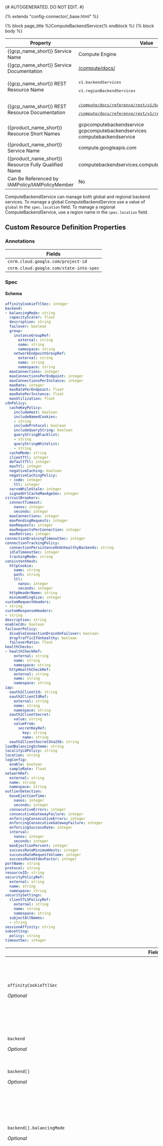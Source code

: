 {# AUTOGENERATED. DO NOT EDIT. #}

{% extends "config-connector/_base.html" %}

{% block page_title %}ComputeBackendService{% endblock %}
{% block body %}


<table>
<thead>
<tr>
<th><strong>Property</strong></th>
<th><strong>Value</strong></th>
</tr>
</thead>
<tbody>
<tr>
<td>{{gcp_name_short}} Service Name</td>
<td>Compute Engine</td>
</tr>
<tr>
<td>{{gcp_name_short}} Service Documentation</td>
<td><a href="/compute/docs/">/compute/docs/</a></td>
</tr>
<tr>
<td>{{gcp_name_short}} REST Resource Name</td>
<td>
<pre>v1.backendServices</pre>
<pre>v1.regionBackendServices</pre>
</td>
</tr>
<tr>
<td>{{gcp_name_short}} REST Resource Documentation</td>
<td>
<pre><a href="/compute/docs/reference/rest/v1/backendServices">/compute/docs/reference/rest/v1/backendServices</a></pre>
<pre><a href="/compute/docs/reference/rest/v1/regionBackendServices">/compute/docs/reference/rest/v1/regionBackendServices</a></pre>
</td>
</tr>
<tr>
<td>{{product_name_short}} Resource Short Names</td>
<td>gcpcomputebackendservice<br>gcpcomputebackendservices<br>computebackendservice</td>
</tr>
<tr>
<td>{{product_name_short}} Service Name</td>
<td>compute.googleapis.com</td>
</tr>
<tr>
<td>{{product_name_short}} Resource Fully Qualified Name</td>
<td>computebackendservices.compute.cnrm.cloud.google.com</td>
</tr>

<tr>
    <td>Can Be Referenced by IAMPolicy/IAMPolicyMember</td>
    <td>No</td>
</tr>


</tbody>
</table>

ComputeBackendService can manage both global and regional backend services. To manage a global ComputeBackendService use a value of `global` in
the `spec.location` field. To manage a regional ComputeBackendService, use a region name in the `spec.location` field.

## Custom Resource Definition Properties


### Annotations
<table class="properties responsive">
<thead>
    <tr>
        <th colspan="2">Fields</th>
    </tr>
</thead>
<tbody>
    <tr>
        <td><code>cnrm.cloud.google.com/project-id</code></td>
    </tr>
    <tr>
        <td><code>cnrm.cloud.google.com/state-into-spec</code></td>
    </tr>
</tbody>
</table>


### Spec
#### Schema
```yaml
affinityCookieTtlSec: integer
backend:
- balancingMode: string
  capacityScaler: float
  description: string
  failover: boolean
  group:
    instanceGroupRef:
      external: string
      name: string
      namespace: string
    networkEndpointGroupRef:
      external: string
      name: string
      namespace: string
  maxConnections: integer
  maxConnectionsPerEndpoint: integer
  maxConnectionsPerInstance: integer
  maxRate: integer
  maxRatePerEndpoint: float
  maxRatePerInstance: float
  maxUtilization: float
cdnPolicy:
  cacheKeyPolicy:
    includeHost: boolean
    includeNamedCookies:
    - string
    includeProtocol: boolean
    includeQueryString: boolean
    queryStringBlacklist:
    - string
    queryStringWhitelist:
    - string
  cacheMode: string
  clientTtl: integer
  defaultTtl: integer
  maxTtl: integer
  negativeCaching: boolean
  negativeCachingPolicy:
  - code: integer
    ttl: integer
  serveWhileStale: integer
  signedUrlCacheMaxAgeSec: integer
circuitBreakers:
  connectTimeout:
    nanos: integer
    seconds: integer
  maxConnections: integer
  maxPendingRequests: integer
  maxRequests: integer
  maxRequestsPerConnection: integer
  maxRetries: integer
connectionDrainingTimeoutSec: integer
connectionTrackingPolicy:
  connectionPersistenceOnUnhealthyBackends: string
  idleTimeoutSec: integer
  trackingMode: string
consistentHash:
  httpCookie:
    name: string
    path: string
    ttl:
      nanos: integer
      seconds: integer
  httpHeaderName: string
  minimumRingSize: integer
customRequestHeaders:
- string
customResponseHeaders:
- string
description: string
enableCdn: boolean
failoverPolicy:
  disableConnectionDrainOnFailover: boolean
  dropTrafficIfUnhealthy: boolean
  failoverRatio: float
healthChecks:
- healthCheckRef:
    external: string
    name: string
    namespace: string
  httpHealthCheckRef:
    external: string
    name: string
    namespace: string
iap:
  oauth2ClientId: string
  oauth2ClientIdRef:
    external: string
    name: string
    namespace: string
  oauth2ClientSecret:
    value: string
    valueFrom:
      secretKeyRef:
        key: string
        name: string
  oauth2ClientSecretSha256: string
loadBalancingScheme: string
localityLbPolicy: string
location: string
logConfig:
  enable: boolean
  sampleRate: float
networkRef:
  external: string
  name: string
  namespace: string
outlierDetection:
  baseEjectionTime:
    nanos: integer
    seconds: integer
  consecutiveErrors: integer
  consecutiveGatewayFailure: integer
  enforcingConsecutiveErrors: integer
  enforcingConsecutiveGatewayFailure: integer
  enforcingSuccessRate: integer
  interval:
    nanos: integer
    seconds: integer
  maxEjectionPercent: integer
  successRateMinimumHosts: integer
  successRateRequestVolume: integer
  successRateStdevFactor: integer
portName: string
protocol: string
resourceID: string
securityPolicyRef:
  external: string
  name: string
  namespace: string
securitySettings:
  clientTLSPolicyRef:
    external: string
    name: string
    namespace: string
  subjectAltNames:
  - string
sessionAffinity: string
subsetting:
  policy: string
timeoutSec: integer
```

<table class="properties responsive">
<thead>
    <tr>
        <th colspan="2">Fields</th>
    </tr>
</thead>
<tbody>
    <tr>
        <td>
            <p><code>affinityCookieTtlSec</code></p>
            <p><i>Optional</i></p>
        </td>
        <td>
            <p><code class="apitype">integer</code></p>
            <p>{% verbatim %}Lifetime of cookies in seconds if session_affinity is
GENERATED_COOKIE. If set to 0, the cookie is non-persistent and lasts
only until the end of the browser session (or equivalent). The
maximum allowed value for TTL is one day.

When the load balancing scheme is INTERNAL, this field is not used.{% endverbatim %}</p>
        </td>
    </tr>
    <tr>
        <td>
            <p><code>backend</code></p>
            <p><i>Optional</i></p>
        </td>
        <td>
            <p><code class="apitype">list (object)</code></p>
            <p>{% verbatim %}The set of backends that serve this BackendService.{% endverbatim %}</p>
        </td>
    </tr>
    <tr>
        <td>
            <p><code>backend[]</code></p>
            <p><i>Optional</i></p>
        </td>
        <td>
            <p><code class="apitype">object</code></p>
            <p>{% verbatim %}{% endverbatim %}</p>
        </td>
    </tr>
    <tr>
        <td>
            <p><code>backend[].balancingMode</code></p>
            <p><i>Optional</i></p>
        </td>
        <td>
            <p><code class="apitype">string</code></p>
            <p>{% verbatim %}Specifies the balancing mode for this backend.

For global HTTP(S) or TCP/SSL load balancing, the default is
UTILIZATION. Valid values are UTILIZATION, RATE (for HTTP(S))
and CONNECTION (for TCP/SSL).

See the [Backend Services Overview](https://cloud.google.com/load-balancing/docs/backend-service#balancing-mode)
for an explanation of load balancing modes. Default value: "UTILIZATION" Possible values: ["UTILIZATION", "RATE", "CONNECTION"].{% endverbatim %}</p>
        </td>
    </tr>
    <tr>
        <td>
            <p><code>backend[].capacityScaler</code></p>
            <p><i>Optional</i></p>
        </td>
        <td>
            <p><code class="apitype">float</code></p>
            <p>{% verbatim %}A multiplier applied to the group's maximum servicing capacity
(based on UTILIZATION, RATE or CONNECTION).

Default value is 1, which means the group will serve up to 100%
of its configured capacity (depending on balancingMode). A
setting of 0 means the group is completely drained, offering
0% of its available Capacity. Valid range is [0.0,1.0].{% endverbatim %}</p>
        </td>
    </tr>
    <tr>
        <td>
            <p><code>backend[].description</code></p>
            <p><i>Optional</i></p>
        </td>
        <td>
            <p><code class="apitype">string</code></p>
            <p>{% verbatim %}An optional description of this resource.
Provide this property when you create the resource.{% endverbatim %}</p>
        </td>
    </tr>
    <tr>
        <td>
            <p><code>backend[].failover</code></p>
            <p><i>Optional</i></p>
        </td>
        <td>
            <p><code class="apitype">boolean</code></p>
            <p>{% verbatim %}This field designates whether this is a failover backend. More
than one failover backend can be configured for a given RegionBackendService.{% endverbatim %}</p>
        </td>
    </tr>
    <tr>
        <td>
            <p><code>backend[].group</code></p>
            <p><i>Required*</i></p>
        </td>
        <td>
            <p><code class="apitype">object</code></p>
            <p>{% verbatim %}Reference to a ComputeInstanceGroup or ComputeNetworkEndpointGroup
resource. In case of instance group this defines the list of
instances that serve traffic. Member virtual machine instances from
each instance group must live in the same zone as the instance
group itself. No two backends in a backend service are allowed to
use same Instance Group resource.

For Network Endpoint Groups this defines list of endpoints. All
endpoints of Network Endpoint Group must be hosted on instances
located in the same zone as the Network Endpoint Group.

Backend services cannot mix Instance Group and Network Endpoint
Group backends.

When the 'load_balancing_scheme' is INTERNAL, only instance groups
are supported.{% endverbatim %}</p>
        </td>
    </tr>
    <tr>
        <td>
            <p><code>backend[].group.instanceGroupRef</code></p>
            <p><i>Optional</i></p>
        </td>
        <td>
            <p><code class="apitype">object</code></p>
            <p>{% verbatim %}{% endverbatim %}</p>
        </td>
    </tr>
    <tr>
        <td>
            <p><code>backend[].group.instanceGroupRef.external</code></p>
            <p><i>Optional</i></p>
        </td>
        <td>
            <p><code class="apitype">string</code></p>
            <p>{% verbatim %}Allowed value: The `selfLink` field of a `ComputeInstanceGroup` resource.{% endverbatim %}</p>
        </td>
    </tr>
    <tr>
        <td>
            <p><code>backend[].group.instanceGroupRef.name</code></p>
            <p><i>Optional</i></p>
        </td>
        <td>
            <p><code class="apitype">string</code></p>
            <p>{% verbatim %}Name of the referent. More info: https://kubernetes.io/docs/concepts/overview/working-with-objects/names/#names{% endverbatim %}</p>
        </td>
    </tr>
    <tr>
        <td>
            <p><code>backend[].group.instanceGroupRef.namespace</code></p>
            <p><i>Optional</i></p>
        </td>
        <td>
            <p><code class="apitype">string</code></p>
            <p>{% verbatim %}Namespace of the referent. More info: https://kubernetes.io/docs/concepts/overview/working-with-objects/namespaces/{% endverbatim %}</p>
        </td>
    </tr>
    <tr>
        <td>
            <p><code>backend[].group.networkEndpointGroupRef</code></p>
            <p><i>Optional</i></p>
        </td>
        <td>
            <p><code class="apitype">object</code></p>
            <p>{% verbatim %}{% endverbatim %}</p>
        </td>
    </tr>
    <tr>
        <td>
            <p><code>backend[].group.networkEndpointGroupRef.external</code></p>
            <p><i>Optional</i></p>
        </td>
        <td>
            <p><code class="apitype">string</code></p>
            <p>{% verbatim %}Allowed value: The `selfLink` field of a `ComputeNetworkEndpointGroup` resource.{% endverbatim %}</p>
        </td>
    </tr>
    <tr>
        <td>
            <p><code>backend[].group.networkEndpointGroupRef.name</code></p>
            <p><i>Optional</i></p>
        </td>
        <td>
            <p><code class="apitype">string</code></p>
            <p>{% verbatim %}Name of the referent. More info: https://kubernetes.io/docs/concepts/overview/working-with-objects/names/#names{% endverbatim %}</p>
        </td>
    </tr>
    <tr>
        <td>
            <p><code>backend[].group.networkEndpointGroupRef.namespace</code></p>
            <p><i>Optional</i></p>
        </td>
        <td>
            <p><code class="apitype">string</code></p>
            <p>{% verbatim %}Namespace of the referent. More info: https://kubernetes.io/docs/concepts/overview/working-with-objects/namespaces/{% endverbatim %}</p>
        </td>
    </tr>
    <tr>
        <td>
            <p><code>backend[].maxConnections</code></p>
            <p><i>Optional</i></p>
        </td>
        <td>
            <p><code class="apitype">integer</code></p>
            <p>{% verbatim %}The max number of simultaneous connections for the group. Can
be used with either CONNECTION or UTILIZATION balancing modes.

For CONNECTION mode, either maxConnections or one
of maxConnectionsPerInstance or maxConnectionsPerEndpoint,
as appropriate for group type, must be set.{% endverbatim %}</p>
        </td>
    </tr>
    <tr>
        <td>
            <p><code>backend[].maxConnectionsPerEndpoint</code></p>
            <p><i>Optional</i></p>
        </td>
        <td>
            <p><code class="apitype">integer</code></p>
            <p>{% verbatim %}The max number of simultaneous connections that a single backend
network endpoint can handle. This is used to calculate the
capacity of the group. Can be used in either CONNECTION or
UTILIZATION balancing modes.

For CONNECTION mode, either
maxConnections or maxConnectionsPerEndpoint must be set.{% endverbatim %}</p>
        </td>
    </tr>
    <tr>
        <td>
            <p><code>backend[].maxConnectionsPerInstance</code></p>
            <p><i>Optional</i></p>
        </td>
        <td>
            <p><code class="apitype">integer</code></p>
            <p>{% verbatim %}The max number of simultaneous connections that a single
backend instance can handle. This is used to calculate the
capacity of the group. Can be used in either CONNECTION or
UTILIZATION balancing modes.

For CONNECTION mode, either maxConnections or
maxConnectionsPerInstance must be set.{% endverbatim %}</p>
        </td>
    </tr>
    <tr>
        <td>
            <p><code>backend[].maxRate</code></p>
            <p><i>Optional</i></p>
        </td>
        <td>
            <p><code class="apitype">integer</code></p>
            <p>{% verbatim %}The max requests per second (RPS) of the group.

Can be used with either RATE or UTILIZATION balancing modes,
but required if RATE mode. For RATE mode, either maxRate or one
of maxRatePerInstance or maxRatePerEndpoint, as appropriate for
group type, must be set.{% endverbatim %}</p>
        </td>
    </tr>
    <tr>
        <td>
            <p><code>backend[].maxRatePerEndpoint</code></p>
            <p><i>Optional</i></p>
        </td>
        <td>
            <p><code class="apitype">float</code></p>
            <p>{% verbatim %}The max requests per second (RPS) that a single backend network
endpoint can handle. This is used to calculate the capacity of
the group. Can be used in either balancing mode. For RATE mode,
either maxRate or maxRatePerEndpoint must be set.{% endverbatim %}</p>
        </td>
    </tr>
    <tr>
        <td>
            <p><code>backend[].maxRatePerInstance</code></p>
            <p><i>Optional</i></p>
        </td>
        <td>
            <p><code class="apitype">float</code></p>
            <p>{% verbatim %}The max requests per second (RPS) that a single backend
instance can handle. This is used to calculate the capacity of
the group. Can be used in either balancing mode. For RATE mode,
either maxRate or maxRatePerInstance must be set.{% endverbatim %}</p>
        </td>
    </tr>
    <tr>
        <td>
            <p><code>backend[].maxUtilization</code></p>
            <p><i>Optional</i></p>
        </td>
        <td>
            <p><code class="apitype">float</code></p>
            <p>{% verbatim %}Used when balancingMode is UTILIZATION. This ratio defines the
CPU utilization target for the group. Valid range is [0.0, 1.0].{% endverbatim %}</p>
        </td>
    </tr>
    <tr>
        <td>
            <p><code>cdnPolicy</code></p>
            <p><i>Optional</i></p>
        </td>
        <td>
            <p><code class="apitype">object</code></p>
            <p>{% verbatim %}Cloud CDN configuration for this BackendService.{% endverbatim %}</p>
        </td>
    </tr>
    <tr>
        <td>
            <p><code>cdnPolicy.cacheKeyPolicy</code></p>
            <p><i>Optional</i></p>
        </td>
        <td>
            <p><code class="apitype">object</code></p>
            <p>{% verbatim %}The CacheKeyPolicy for this CdnPolicy.{% endverbatim %}</p>
        </td>
    </tr>
    <tr>
        <td>
            <p><code>cdnPolicy.cacheKeyPolicy.includeHost</code></p>
            <p><i>Optional</i></p>
        </td>
        <td>
            <p><code class="apitype">boolean</code></p>
            <p>{% verbatim %}If true requests to different hosts will be cached separately.{% endverbatim %}</p>
        </td>
    </tr>
    <tr>
        <td>
            <p><code>cdnPolicy.cacheKeyPolicy.includeNamedCookies</code></p>
            <p><i>Optional</i></p>
        </td>
        <td>
            <p><code class="apitype">list (string)</code></p>
            <p>{% verbatim %}Names of cookies to include in cache keys.{% endverbatim %}</p>
        </td>
    </tr>
    <tr>
        <td>
            <p><code>cdnPolicy.cacheKeyPolicy.includeNamedCookies[]</code></p>
            <p><i>Optional</i></p>
        </td>
        <td>
            <p><code class="apitype">string</code></p>
            <p>{% verbatim %}{% endverbatim %}</p>
        </td>
    </tr>
    <tr>
        <td>
            <p><code>cdnPolicy.cacheKeyPolicy.includeProtocol</code></p>
            <p><i>Optional</i></p>
        </td>
        <td>
            <p><code class="apitype">boolean</code></p>
            <p>{% verbatim %}If true, http and https requests will be cached separately.{% endverbatim %}</p>
        </td>
    </tr>
    <tr>
        <td>
            <p><code>cdnPolicy.cacheKeyPolicy.includeQueryString</code></p>
            <p><i>Optional</i></p>
        </td>
        <td>
            <p><code class="apitype">boolean</code></p>
            <p>{% verbatim %}If true, include query string parameters in the cache key
according to query_string_whitelist and
query_string_blacklist. If neither is set, the entire query
string will be included.

If false, the query string will be excluded from the cache
key entirely.{% endverbatim %}</p>
        </td>
    </tr>
    <tr>
        <td>
            <p><code>cdnPolicy.cacheKeyPolicy.queryStringBlacklist</code></p>
            <p><i>Optional</i></p>
        </td>
        <td>
            <p><code class="apitype">list (string)</code></p>
            <p>{% verbatim %}Names of query string parameters to exclude in cache keys.

All other parameters will be included. Either specify
query_string_whitelist or query_string_blacklist, not both.
'&' and '=' will be percent encoded and not treated as
delimiters.{% endverbatim %}</p>
        </td>
    </tr>
    <tr>
        <td>
            <p><code>cdnPolicy.cacheKeyPolicy.queryStringBlacklist[]</code></p>
            <p><i>Optional</i></p>
        </td>
        <td>
            <p><code class="apitype">string</code></p>
            <p>{% verbatim %}{% endverbatim %}</p>
        </td>
    </tr>
    <tr>
        <td>
            <p><code>cdnPolicy.cacheKeyPolicy.queryStringWhitelist</code></p>
            <p><i>Optional</i></p>
        </td>
        <td>
            <p><code class="apitype">list (string)</code></p>
            <p>{% verbatim %}Names of query string parameters to include in cache keys.

All other parameters will be excluded. Either specify
query_string_whitelist or query_string_blacklist, not both.
'&' and '=' will be percent encoded and not treated as
delimiters.{% endverbatim %}</p>
        </td>
    </tr>
    <tr>
        <td>
            <p><code>cdnPolicy.cacheKeyPolicy.queryStringWhitelist[]</code></p>
            <p><i>Optional</i></p>
        </td>
        <td>
            <p><code class="apitype">string</code></p>
            <p>{% verbatim %}{% endverbatim %}</p>
        </td>
    </tr>
    <tr>
        <td>
            <p><code>cdnPolicy.cacheMode</code></p>
            <p><i>Optional</i></p>
        </td>
        <td>
            <p><code class="apitype">string</code></p>
            <p>{% verbatim %}Specifies the cache setting for all responses from this backend.
The possible values are: USE_ORIGIN_HEADERS, FORCE_CACHE_ALL and CACHE_ALL_STATIC Possible values: ["USE_ORIGIN_HEADERS", "FORCE_CACHE_ALL", "CACHE_ALL_STATIC"].{% endverbatim %}</p>
        </td>
    </tr>
    <tr>
        <td>
            <p><code>cdnPolicy.clientTtl</code></p>
            <p><i>Optional</i></p>
        </td>
        <td>
            <p><code class="apitype">integer</code></p>
            <p>{% verbatim %}Specifies the maximum allowed TTL for cached content served by this origin.{% endverbatim %}</p>
        </td>
    </tr>
    <tr>
        <td>
            <p><code>cdnPolicy.defaultTtl</code></p>
            <p><i>Optional</i></p>
        </td>
        <td>
            <p><code class="apitype">integer</code></p>
            <p>{% verbatim %}Specifies the default TTL for cached content served by this origin for responses
that do not have an existing valid TTL (max-age or s-max-age).{% endverbatim %}</p>
        </td>
    </tr>
    <tr>
        <td>
            <p><code>cdnPolicy.maxTtl</code></p>
            <p><i>Optional</i></p>
        </td>
        <td>
            <p><code class="apitype">integer</code></p>
            <p>{% verbatim %}Specifies the maximum allowed TTL for cached content served by this origin.{% endverbatim %}</p>
        </td>
    </tr>
    <tr>
        <td>
            <p><code>cdnPolicy.negativeCaching</code></p>
            <p><i>Optional</i></p>
        </td>
        <td>
            <p><code class="apitype">boolean</code></p>
            <p>{% verbatim %}Negative caching allows per-status code TTLs to be set, in order to apply fine-grained caching for common errors or redirects.{% endverbatim %}</p>
        </td>
    </tr>
    <tr>
        <td>
            <p><code>cdnPolicy.negativeCachingPolicy</code></p>
            <p><i>Optional</i></p>
        </td>
        <td>
            <p><code class="apitype">list (object)</code></p>
            <p>{% verbatim %}Sets a cache TTL for the specified HTTP status code. negativeCaching must be enabled to configure negativeCachingPolicy.
Omitting the policy and leaving negativeCaching enabled will use Cloud CDN's default cache TTLs.{% endverbatim %}</p>
        </td>
    </tr>
    <tr>
        <td>
            <p><code>cdnPolicy.negativeCachingPolicy[]</code></p>
            <p><i>Optional</i></p>
        </td>
        <td>
            <p><code class="apitype">object</code></p>
            <p>{% verbatim %}{% endverbatim %}</p>
        </td>
    </tr>
    <tr>
        <td>
            <p><code>cdnPolicy.negativeCachingPolicy[].code</code></p>
            <p><i>Optional</i></p>
        </td>
        <td>
            <p><code class="apitype">integer</code></p>
            <p>{% verbatim %}The HTTP status code to define a TTL against. Only HTTP status codes 300, 301, 308, 404, 405, 410, 421, 451 and 501
can be specified as values, and you cannot specify a status code more than once.{% endverbatim %}</p>
        </td>
    </tr>
    <tr>
        <td>
            <p><code>cdnPolicy.negativeCachingPolicy[].ttl</code></p>
            <p><i>Optional</i></p>
        </td>
        <td>
            <p><code class="apitype">integer</code></p>
            <p>{% verbatim %}The TTL (in seconds) for which to cache responses with the corresponding status code. The maximum allowed value is 1800s
(30 minutes), noting that infrequently accessed objects may be evicted from the cache before the defined TTL.{% endverbatim %}</p>
        </td>
    </tr>
    <tr>
        <td>
            <p><code>cdnPolicy.serveWhileStale</code></p>
            <p><i>Optional</i></p>
        </td>
        <td>
            <p><code class="apitype">integer</code></p>
            <p>{% verbatim %}Serve existing content from the cache (if available) when revalidating content with the origin, or when an error is encountered when refreshing the cache.{% endverbatim %}</p>
        </td>
    </tr>
    <tr>
        <td>
            <p><code>cdnPolicy.signedUrlCacheMaxAgeSec</code></p>
            <p><i>Optional</i></p>
        </td>
        <td>
            <p><code class="apitype">integer</code></p>
            <p>{% verbatim %}Maximum number of seconds the response to a signed URL request
will be considered fresh, defaults to 1hr (3600s). After this
time period, the response will be revalidated before
being served.

When serving responses to signed URL requests, Cloud CDN will
internally behave as though all responses from this backend had a
"Cache-Control: public, max-age=[TTL]" header, regardless of any
existing Cache-Control header. The actual headers served in
responses will not be altered.{% endverbatim %}</p>
        </td>
    </tr>
    <tr>
        <td>
            <p><code>circuitBreakers</code></p>
            <p><i>Optional</i></p>
        </td>
        <td>
            <p><code class="apitype">object</code></p>
            <p>{% verbatim %}Settings controlling the volume of connections to a backend service. This field
is applicable only when the load_balancing_scheme is set to INTERNAL_SELF_MANAGED.{% endverbatim %}</p>
        </td>
    </tr>
    <tr>
        <td>
            <p><code>circuitBreakers.connectTimeout</code></p>
            <p><i>Optional</i></p>
        </td>
        <td>
            <p><code class="apitype">object</code></p>
            <p>{% verbatim %}The timeout for new network connections to hosts.{% endverbatim %}</p>
        </td>
    </tr>
    <tr>
        <td>
            <p><code>circuitBreakers.connectTimeout.nanos</code></p>
            <p><i>Optional</i></p>
        </td>
        <td>
            <p><code class="apitype">integer</code></p>
            <p>{% verbatim %}Span of time that's a fraction of a second at nanosecond
resolution. Durations less than one second are represented
with a 0 seconds field and a positive nanos field. Must
be from 0 to 999,999,999 inclusive.{% endverbatim %}</p>
        </td>
    </tr>
    <tr>
        <td>
            <p><code>circuitBreakers.connectTimeout.seconds</code></p>
            <p><i>Required*</i></p>
        </td>
        <td>
            <p><code class="apitype">integer</code></p>
            <p>{% verbatim %}Span of time at a resolution of a second.
Must be from 0 to 315,576,000,000 inclusive.{% endverbatim %}</p>
        </td>
    </tr>
    <tr>
        <td>
            <p><code>circuitBreakers.maxConnections</code></p>
            <p><i>Optional</i></p>
        </td>
        <td>
            <p><code class="apitype">integer</code></p>
            <p>{% verbatim %}The maximum number of connections to the backend cluster.
Defaults to 1024.{% endverbatim %}</p>
        </td>
    </tr>
    <tr>
        <td>
            <p><code>circuitBreakers.maxPendingRequests</code></p>
            <p><i>Optional</i></p>
        </td>
        <td>
            <p><code class="apitype">integer</code></p>
            <p>{% verbatim %}The maximum number of pending requests to the backend cluster.
Defaults to 1024.{% endverbatim %}</p>
        </td>
    </tr>
    <tr>
        <td>
            <p><code>circuitBreakers.maxRequests</code></p>
            <p><i>Optional</i></p>
        </td>
        <td>
            <p><code class="apitype">integer</code></p>
            <p>{% verbatim %}The maximum number of parallel requests to the backend cluster.
Defaults to 1024.{% endverbatim %}</p>
        </td>
    </tr>
    <tr>
        <td>
            <p><code>circuitBreakers.maxRequestsPerConnection</code></p>
            <p><i>Optional</i></p>
        </td>
        <td>
            <p><code class="apitype">integer</code></p>
            <p>{% verbatim %}Maximum requests for a single backend connection. This parameter
is respected by both the HTTP/1.1 and HTTP/2 implementations. If
not specified, there is no limit. Setting this parameter to 1
will effectively disable keep alive.{% endverbatim %}</p>
        </td>
    </tr>
    <tr>
        <td>
            <p><code>circuitBreakers.maxRetries</code></p>
            <p><i>Optional</i></p>
        </td>
        <td>
            <p><code class="apitype">integer</code></p>
            <p>{% verbatim %}The maximum number of parallel retries to the backend cluster.
Defaults to 3.{% endverbatim %}</p>
        </td>
    </tr>
    <tr>
        <td>
            <p><code>connectionDrainingTimeoutSec</code></p>
            <p><i>Optional</i></p>
        </td>
        <td>
            <p><code class="apitype">integer</code></p>
            <p>{% verbatim %}Time for which instance will be drained (not accept new
connections, but still work to finish started).{% endverbatim %}</p>
        </td>
    </tr>
    <tr>
        <td>
            <p><code>connectionTrackingPolicy</code></p>
            <p><i>Optional</i></p>
        </td>
        <td>
            <p><code class="apitype">object</code></p>
            <p>{% verbatim %}Connection Tracking configuration for this BackendService.
This is available only for Layer 4 Internal Load Balancing and
Network Load Balancing.{% endverbatim %}</p>
        </td>
    </tr>
    <tr>
        <td>
            <p><code>connectionTrackingPolicy.connectionPersistenceOnUnhealthyBackends</code></p>
            <p><i>Optional</i></p>
        </td>
        <td>
            <p><code class="apitype">string</code></p>
            <p>{% verbatim %}Specifies connection persistence when backends are unhealthy.

If set to 'DEFAULT_FOR_PROTOCOL', the existing connections persist on
unhealthy backends only for connection-oriented protocols (TCP and SCTP)
and only if the Tracking Mode is PER_CONNECTION (default tracking mode)
or the Session Affinity is configured for 5-tuple. They do not persist
for UDP.

If set to 'NEVER_PERSIST', after a backend becomes unhealthy, the existing
connections on the unhealthy backend are never persisted on the unhealthy
backend. They are always diverted to newly selected healthy backends
(unless all backends are unhealthy).

If set to 'ALWAYS_PERSIST', existing connections always persist on
unhealthy backends regardless of protocol and session affinity. It is
generally not recommended to use this mode overriding the default. Default value: "DEFAULT_FOR_PROTOCOL" Possible values: ["DEFAULT_FOR_PROTOCOL", "NEVER_PERSIST", "ALWAYS_PERSIST"].{% endverbatim %}</p>
        </td>
    </tr>
    <tr>
        <td>
            <p><code>connectionTrackingPolicy.idleTimeoutSec</code></p>
            <p><i>Optional</i></p>
        </td>
        <td>
            <p><code class="apitype">integer</code></p>
            <p>{% verbatim %}Specifies how long to keep a Connection Tracking entry while there is
no matching traffic (in seconds).

For L4 ILB the minimum(default) is 10 minutes and maximum is 16 hours.

For NLB the minimum(default) is 60 seconds and the maximum is 16 hours.{% endverbatim %}</p>
        </td>
    </tr>
    <tr>
        <td>
            <p><code>connectionTrackingPolicy.trackingMode</code></p>
            <p><i>Optional</i></p>
        </td>
        <td>
            <p><code class="apitype">string</code></p>
            <p>{% verbatim %}Specifies the key used for connection tracking. There are two options:
'PER_CONNECTION': The Connection Tracking is performed as per the
Connection Key (default Hash Method) for the specific protocol.

'PER_SESSION': The Connection Tracking is performed as per the
configured Session Affinity. It matches the configured Session Affinity. Default value: "PER_CONNECTION" Possible values: ["PER_CONNECTION", "PER_SESSION"].{% endverbatim %}</p>
        </td>
    </tr>
    <tr>
        <td>
            <p><code>consistentHash</code></p>
            <p><i>Optional</i></p>
        </td>
        <td>
            <p><code class="apitype">object</code></p>
            <p>{% verbatim %}Consistent Hash-based load balancing can be used to provide soft session
affinity based on HTTP headers, cookies or other properties. This load balancing
policy is applicable only for HTTP connections. The affinity to a particular
destination host will be lost when one or more hosts are added/removed from the
destination service. This field specifies parameters that control consistent
hashing. This field only applies if the load_balancing_scheme is set to
INTERNAL_SELF_MANAGED. This field is only applicable when locality_lb_policy is
set to MAGLEV or RING_HASH.{% endverbatim %}</p>
        </td>
    </tr>
    <tr>
        <td>
            <p><code>consistentHash.httpCookie</code></p>
            <p><i>Optional</i></p>
        </td>
        <td>
            <p><code class="apitype">object</code></p>
            <p>{% verbatim %}Hash is based on HTTP Cookie. This field describes a HTTP cookie
that will be used as the hash key for the consistent hash load
balancer. If the cookie is not present, it will be generated.
This field is applicable if the sessionAffinity is set to HTTP_COOKIE.{% endverbatim %}</p>
        </td>
    </tr>
    <tr>
        <td>
            <p><code>consistentHash.httpCookie.name</code></p>
            <p><i>Optional</i></p>
        </td>
        <td>
            <p><code class="apitype">string</code></p>
            <p>{% verbatim %}Name of the cookie.{% endverbatim %}</p>
        </td>
    </tr>
    <tr>
        <td>
            <p><code>consistentHash.httpCookie.path</code></p>
            <p><i>Optional</i></p>
        </td>
        <td>
            <p><code class="apitype">string</code></p>
            <p>{% verbatim %}Path to set for the cookie.{% endverbatim %}</p>
        </td>
    </tr>
    <tr>
        <td>
            <p><code>consistentHash.httpCookie.ttl</code></p>
            <p><i>Optional</i></p>
        </td>
        <td>
            <p><code class="apitype">object</code></p>
            <p>{% verbatim %}Lifetime of the cookie.{% endverbatim %}</p>
        </td>
    </tr>
    <tr>
        <td>
            <p><code>consistentHash.httpCookie.ttl.nanos</code></p>
            <p><i>Optional</i></p>
        </td>
        <td>
            <p><code class="apitype">integer</code></p>
            <p>{% verbatim %}Span of time that's a fraction of a second at nanosecond
resolution. Durations less than one second are represented
with a 0 seconds field and a positive nanos field. Must
be from 0 to 999,999,999 inclusive.{% endverbatim %}</p>
        </td>
    </tr>
    <tr>
        <td>
            <p><code>consistentHash.httpCookie.ttl.seconds</code></p>
            <p><i>Required*</i></p>
        </td>
        <td>
            <p><code class="apitype">integer</code></p>
            <p>{% verbatim %}Span of time at a resolution of a second.
Must be from 0 to 315,576,000,000 inclusive.{% endverbatim %}</p>
        </td>
    </tr>
    <tr>
        <td>
            <p><code>consistentHash.httpHeaderName</code></p>
            <p><i>Optional</i></p>
        </td>
        <td>
            <p><code class="apitype">string</code></p>
            <p>{% verbatim %}The hash based on the value of the specified header field.
This field is applicable if the sessionAffinity is set to HEADER_FIELD.{% endverbatim %}</p>
        </td>
    </tr>
    <tr>
        <td>
            <p><code>consistentHash.minimumRingSize</code></p>
            <p><i>Optional</i></p>
        </td>
        <td>
            <p><code class="apitype">integer</code></p>
            <p>{% verbatim %}The minimum number of virtual nodes to use for the hash ring.
Larger ring sizes result in more granular load
distributions. If the number of hosts in the load balancing pool
is larger than the ring size, each host will be assigned a single
virtual node.
Defaults to 1024.{% endverbatim %}</p>
        </td>
    </tr>
    <tr>
        <td>
            <p><code>customRequestHeaders</code></p>
            <p><i>Optional</i></p>
        </td>
        <td>
            <p><code class="apitype">list (string)</code></p>
            <p>{% verbatim %}Headers that the HTTP/S load balancer should add to proxied
requests.{% endverbatim %}</p>
        </td>
    </tr>
    <tr>
        <td>
            <p><code>customRequestHeaders[]</code></p>
            <p><i>Optional</i></p>
        </td>
        <td>
            <p><code class="apitype">string</code></p>
            <p>{% verbatim %}{% endverbatim %}</p>
        </td>
    </tr>
    <tr>
        <td>
            <p><code>customResponseHeaders</code></p>
            <p><i>Optional</i></p>
        </td>
        <td>
            <p><code class="apitype">list (string)</code></p>
            <p>{% verbatim %}Headers that the HTTP/S load balancer should add to proxied
responses.{% endverbatim %}</p>
        </td>
    </tr>
    <tr>
        <td>
            <p><code>customResponseHeaders[]</code></p>
            <p><i>Optional</i></p>
        </td>
        <td>
            <p><code class="apitype">string</code></p>
            <p>{% verbatim %}{% endverbatim %}</p>
        </td>
    </tr>
    <tr>
        <td>
            <p><code>description</code></p>
            <p><i>Optional</i></p>
        </td>
        <td>
            <p><code class="apitype">string</code></p>
            <p>{% verbatim %}An optional description of this resource.{% endverbatim %}</p>
        </td>
    </tr>
    <tr>
        <td>
            <p><code>enableCdn</code></p>
            <p><i>Optional</i></p>
        </td>
        <td>
            <p><code class="apitype">boolean</code></p>
            <p>{% verbatim %}If true, enable Cloud CDN for this BackendService.{% endverbatim %}</p>
        </td>
    </tr>
    <tr>
        <td>
            <p><code>failoverPolicy</code></p>
            <p><i>Optional</i></p>
        </td>
        <td>
            <p><code class="apitype">object</code></p>
            <p>{% verbatim %}Policy for failovers.{% endverbatim %}</p>
        </td>
    </tr>
    <tr>
        <td>
            <p><code>failoverPolicy.disableConnectionDrainOnFailover</code></p>
            <p><i>Optional</i></p>
        </td>
        <td>
            <p><code class="apitype">boolean</code></p>
            <p>{% verbatim %}On failover or failback, this field indicates whether connection drain
will be honored. Setting this to true has the following effect: connections
to the old active pool are not drained. Connections to the new active pool
use the timeout of 10 min (currently fixed). Setting to false has the
following effect: both old and new connections will have a drain timeout
of 10 min.
This can be set to true only if the protocol is TCP.
The default is false.{% endverbatim %}</p>
        </td>
    </tr>
    <tr>
        <td>
            <p><code>failoverPolicy.dropTrafficIfUnhealthy</code></p>
            <p><i>Optional</i></p>
        </td>
        <td>
            <p><code class="apitype">boolean</code></p>
            <p>{% verbatim %}This option is used only when no healthy VMs are detected in the primary
and backup instance groups. When set to true, traffic is dropped. When
set to false, new connections are sent across all VMs in the primary group.
The default is false.{% endverbatim %}</p>
        </td>
    </tr>
    <tr>
        <td>
            <p><code>failoverPolicy.failoverRatio</code></p>
            <p><i>Optional</i></p>
        </td>
        <td>
            <p><code class="apitype">float</code></p>
            <p>{% verbatim %}The value of the field must be in [0, 1]. If the ratio of the healthy
VMs in the primary backend is at or below this number, traffic arriving
at the load-balanced IP will be directed to the failover backend.
In case where 'failoverRatio' is not set or all the VMs in the backup
backend are unhealthy, the traffic will be directed back to the primary
backend in the "force" mode, where traffic will be spread to the healthy
VMs with the best effort, or to all VMs when no VM is healthy.
This field is only used with l4 load balancing.{% endverbatim %}</p>
        </td>
    </tr>
    <tr>
        <td>
            <p><code>healthChecks</code></p>
            <p><i>Optional</i></p>
        </td>
        <td>
            <p><code class="apitype">list (object)</code></p>
            <p>{% verbatim %}{% endverbatim %}</p>
        </td>
    </tr>
    <tr>
        <td>
            <p><code>healthChecks[]</code></p>
            <p><i>Optional</i></p>
        </td>
        <td>
            <p><code class="apitype">object</code></p>
            <p>{% verbatim %}The health check resources for health checking this
ComputeBackendService. Currently at most one health check can be
specified, and a health check is required.{% endverbatim %}</p>
        </td>
    </tr>
    <tr>
        <td>
            <p><code>healthChecks[].healthCheckRef</code></p>
            <p><i>Optional</i></p>
        </td>
        <td>
            <p><code class="apitype">object</code></p>
            <p>{% verbatim %}{% endverbatim %}</p>
        </td>
    </tr>
    <tr>
        <td>
            <p><code>healthChecks[].healthCheckRef.external</code></p>
            <p><i>Optional</i></p>
        </td>
        <td>
            <p><code class="apitype">string</code></p>
            <p>{% verbatim %}Allowed value: The `selfLink` field of a `ComputeHealthCheck` resource.{% endverbatim %}</p>
        </td>
    </tr>
    <tr>
        <td>
            <p><code>healthChecks[].healthCheckRef.name</code></p>
            <p><i>Optional</i></p>
        </td>
        <td>
            <p><code class="apitype">string</code></p>
            <p>{% verbatim %}Name of the referent. More info: https://kubernetes.io/docs/concepts/overview/working-with-objects/names/#names{% endverbatim %}</p>
        </td>
    </tr>
    <tr>
        <td>
            <p><code>healthChecks[].healthCheckRef.namespace</code></p>
            <p><i>Optional</i></p>
        </td>
        <td>
            <p><code class="apitype">string</code></p>
            <p>{% verbatim %}Namespace of the referent. More info: https://kubernetes.io/docs/concepts/overview/working-with-objects/namespaces/{% endverbatim %}</p>
        </td>
    </tr>
    <tr>
        <td>
            <p><code>healthChecks[].httpHealthCheckRef</code></p>
            <p><i>Optional</i></p>
        </td>
        <td>
            <p><code class="apitype">object</code></p>
            <p>{% verbatim %}{% endverbatim %}</p>
        </td>
    </tr>
    <tr>
        <td>
            <p><code>healthChecks[].httpHealthCheckRef.external</code></p>
            <p><i>Optional</i></p>
        </td>
        <td>
            <p><code class="apitype">string</code></p>
            <p>{% verbatim %}Allowed value: The `selfLink` field of a `ComputeHTTPHealthCheck` resource.{% endverbatim %}</p>
        </td>
    </tr>
    <tr>
        <td>
            <p><code>healthChecks[].httpHealthCheckRef.name</code></p>
            <p><i>Optional</i></p>
        </td>
        <td>
            <p><code class="apitype">string</code></p>
            <p>{% verbatim %}Name of the referent. More info: https://kubernetes.io/docs/concepts/overview/working-with-objects/names/#names{% endverbatim %}</p>
        </td>
    </tr>
    <tr>
        <td>
            <p><code>healthChecks[].httpHealthCheckRef.namespace</code></p>
            <p><i>Optional</i></p>
        </td>
        <td>
            <p><code class="apitype">string</code></p>
            <p>{% verbatim %}Namespace of the referent. More info: https://kubernetes.io/docs/concepts/overview/working-with-objects/namespaces/{% endverbatim %}</p>
        </td>
    </tr>
    <tr>
        <td>
            <p><code>iap</code></p>
            <p><i>Optional</i></p>
        </td>
        <td>
            <p><code class="apitype">object</code></p>
            <p>{% verbatim %}Settings for enabling Cloud Identity Aware Proxy.{% endverbatim %}</p>
        </td>
    </tr>
    <tr>
        <td>
            <p><code>iap.oauth2ClientId</code></p>
            <p><i>Optional</i></p>
        </td>
        <td>
            <p><code class="apitype">string</code></p>
            <p>{% verbatim %}DEPRECATED. Although this field is still available, there is limited support. We recommend that you use `spec.iap.oauth2ClientIdRef` instead.{% endverbatim %}</p>
        </td>
    </tr>
    <tr>
        <td>
            <p><code>iap.oauth2ClientIdRef</code></p>
            <p><i>Optional</i></p>
        </td>
        <td>
            <p><code class="apitype">object</code></p>
            <p>{% verbatim %}Only `external` field is supported to configure the reference.

OAuth2 Client ID for IAP.{% endverbatim %}</p>
        </td>
    </tr>
    <tr>
        <td>
            <p><code>iap.oauth2ClientIdRef.external</code></p>
            <p><i>Optional</i></p>
        </td>
        <td>
            <p><code class="apitype">string</code></p>
            <p>{% verbatim %}Allowed value: The `name` field of an `IAPIdentityAwareProxyClient` resource.{% endverbatim %}</p>
        </td>
    </tr>
    <tr>
        <td>
            <p><code>iap.oauth2ClientIdRef.name</code></p>
            <p><i>Optional</i></p>
        </td>
        <td>
            <p><code class="apitype">string</code></p>
            <p>{% verbatim %}Name of the referent. More info: https://kubernetes.io/docs/concepts/overview/working-with-objects/names/#names{% endverbatim %}</p>
        </td>
    </tr>
    <tr>
        <td>
            <p><code>iap.oauth2ClientIdRef.namespace</code></p>
            <p><i>Optional</i></p>
        </td>
        <td>
            <p><code class="apitype">string</code></p>
            <p>{% verbatim %}Namespace of the referent. More info: https://kubernetes.io/docs/concepts/overview/working-with-objects/namespaces/{% endverbatim %}</p>
        </td>
    </tr>
    <tr>
        <td>
            <p><code>iap.oauth2ClientSecret</code></p>
            <p><i>Optional</i></p>
        </td>
        <td>
            <p><code class="apitype">object</code></p>
            <p>{% verbatim %}OAuth2 Client Secret for IAP.{% endverbatim %}</p>
        </td>
    </tr>
    <tr>
        <td>
            <p><code>iap.oauth2ClientSecret.value</code></p>
            <p><i>Optional</i></p>
        </td>
        <td>
            <p><code class="apitype">string</code></p>
            <p>{% verbatim %}Value of the field. Cannot be used if 'valueFrom' is specified.{% endverbatim %}</p>
        </td>
    </tr>
    <tr>
        <td>
            <p><code>iap.oauth2ClientSecret.valueFrom</code></p>
            <p><i>Optional</i></p>
        </td>
        <td>
            <p><code class="apitype">object</code></p>
            <p>{% verbatim %}Source for the field's value. Cannot be used if 'value' is specified.{% endverbatim %}</p>
        </td>
    </tr>
    <tr>
        <td>
            <p><code>iap.oauth2ClientSecret.valueFrom.secretKeyRef</code></p>
            <p><i>Optional</i></p>
        </td>
        <td>
            <p><code class="apitype">object</code></p>
            <p>{% verbatim %}Reference to a value with the given key in the given Secret in the resource's namespace.{% endverbatim %}</p>
        </td>
    </tr>
    <tr>
        <td>
            <p><code>iap.oauth2ClientSecret.valueFrom.secretKeyRef.key</code></p>
            <p><i>Required*</i></p>
        </td>
        <td>
            <p><code class="apitype">string</code></p>
            <p>{% verbatim %}Key that identifies the value to be extracted.{% endverbatim %}</p>
        </td>
    </tr>
    <tr>
        <td>
            <p><code>iap.oauth2ClientSecret.valueFrom.secretKeyRef.name</code></p>
            <p><i>Required*</i></p>
        </td>
        <td>
            <p><code class="apitype">string</code></p>
            <p>{% verbatim %}Name of the Secret to extract a value from.{% endverbatim %}</p>
        </td>
    </tr>
    <tr>
        <td>
            <p><code>iap.oauth2ClientSecretSha256</code></p>
            <p><i>Optional</i></p>
        </td>
        <td>
            <p><code class="apitype">string</code></p>
            <p>{% verbatim %}OAuth2 Client Secret SHA-256 for IAP.{% endverbatim %}</p>
        </td>
    </tr>
    <tr>
        <td>
            <p><code>loadBalancingScheme</code></p>
            <p><i>Optional</i></p>
        </td>
        <td>
            <p><code class="apitype">string</code></p>
            <p>{% verbatim %}Immutable. Indicates whether the backend service will be used with internal or
external load balancing. A backend service created for one type of
load balancing cannot be used with the other. For more information, refer to
[Choosing a load balancer](https://cloud.google.com/load-balancing/docs/backend-service). Default value: "EXTERNAL" Possible values: ["EXTERNAL", "INTERNAL_SELF_MANAGED", "EXTERNAL_MANAGED"].{% endverbatim %}</p>
        </td>
    </tr>
    <tr>
        <td>
            <p><code>localityLbPolicy</code></p>
            <p><i>Optional</i></p>
        </td>
        <td>
            <p><code class="apitype">string</code></p>
            <p>{% verbatim %}The load balancing algorithm used within the scope of the locality.
The possible values are:

* 'ROUND_ROBIN': This is a simple policy in which each healthy backend
                 is selected in round robin order.

* 'LEAST_REQUEST': An O(1) algorithm which selects two random healthy
                   hosts and picks the host which has fewer active requests.

* 'RING_HASH': The ring/modulo hash load balancer implements consistent
               hashing to backends. The algorithm has the property that the
               addition/removal of a host from a set of N hosts only affects
               1/N of the requests.

* 'RANDOM': The load balancer selects a random healthy host.

* 'ORIGINAL_DESTINATION': Backend host is selected based on the client
                          connection metadata, i.e., connections are opened
                          to the same address as the destination address of
                          the incoming connection before the connection
                          was redirected to the load balancer.

* 'MAGLEV': used as a drop in replacement for the ring hash load balancer.
            Maglev is not as stable as ring hash but has faster table lookup
            build times and host selection times. For more information about
            Maglev, refer to https://ai.google/research/pubs/pub44824


This field is applicable to either:

* A regional backend service with the service_protocol set to HTTP, HTTPS, or HTTP2,
  and loadBalancingScheme set to INTERNAL_MANAGED.
* A global backend service with the load_balancing_scheme set to INTERNAL_SELF_MANAGED.


If session_affinity is not NONE, and this field is not set to MAGLEV or RING_HASH,
session affinity settings will not take effect.

Only ROUND_ROBIN and RING_HASH are supported when the backend service is referenced
by a URL map that is bound to target gRPC proxy that has validate_for_proxyless
field set to true. Possible values: ["ROUND_ROBIN", "LEAST_REQUEST", "RING_HASH", "RANDOM", "ORIGINAL_DESTINATION", "MAGLEV"].{% endverbatim %}</p>
        </td>
    </tr>
    <tr>
        <td>
            <p><code>location</code></p>
            <p><i>Required</i></p>
        </td>
        <td>
            <p><code class="apitype">string</code></p>
            <p>{% verbatim %}Location represents the geographical location of the ComputeBackendService. Specify a region name or "global" for global resources. Reference: GCP definition of regions/zones (https://cloud.google.com/compute/docs/regions-zones/){% endverbatim %}</p>
        </td>
    </tr>
    <tr>
        <td>
            <p><code>logConfig</code></p>
            <p><i>Optional</i></p>
        </td>
        <td>
            <p><code class="apitype">object</code></p>
            <p>{% verbatim %}This field denotes the logging options for the load balancer traffic served by this backend service.
If logging is enabled, logs will be exported to Stackdriver.{% endverbatim %}</p>
        </td>
    </tr>
    <tr>
        <td>
            <p><code>logConfig.enable</code></p>
            <p><i>Optional</i></p>
        </td>
        <td>
            <p><code class="apitype">boolean</code></p>
            <p>{% verbatim %}Whether to enable logging for the load balancer traffic served by this backend service.{% endverbatim %}</p>
        </td>
    </tr>
    <tr>
        <td>
            <p><code>logConfig.sampleRate</code></p>
            <p><i>Optional</i></p>
        </td>
        <td>
            <p><code class="apitype">float</code></p>
            <p>{% verbatim %}This field can only be specified if logging is enabled for this backend service. The value of
the field must be in [0, 1]. This configures the sampling rate of requests to the load balancer
where 1.0 means all logged requests are reported and 0.0 means no logged requests are reported.
The default value is 1.0.{% endverbatim %}</p>
        </td>
    </tr>
    <tr>
        <td>
            <p><code>networkRef</code></p>
            <p><i>Optional</i></p>
        </td>
        <td>
            <p><code class="apitype">object</code></p>
            <p>{% verbatim %}The network to which this backend service belongs.  This field can
only be specified when the load balancing scheme is set to
INTERNAL.{% endverbatim %}</p>
        </td>
    </tr>
    <tr>
        <td>
            <p><code>networkRef.external</code></p>
            <p><i>Optional</i></p>
        </td>
        <td>
            <p><code class="apitype">string</code></p>
            <p>{% verbatim %}Allowed value: The `selfLink` field of a `ComputeNetwork` resource.{% endverbatim %}</p>
        </td>
    </tr>
    <tr>
        <td>
            <p><code>networkRef.name</code></p>
            <p><i>Optional</i></p>
        </td>
        <td>
            <p><code class="apitype">string</code></p>
            <p>{% verbatim %}Name of the referent. More info: https://kubernetes.io/docs/concepts/overview/working-with-objects/names/#names{% endverbatim %}</p>
        </td>
    </tr>
    <tr>
        <td>
            <p><code>networkRef.namespace</code></p>
            <p><i>Optional</i></p>
        </td>
        <td>
            <p><code class="apitype">string</code></p>
            <p>{% verbatim %}Namespace of the referent. More info: https://kubernetes.io/docs/concepts/overview/working-with-objects/namespaces/{% endverbatim %}</p>
        </td>
    </tr>
    <tr>
        <td>
            <p><code>outlierDetection</code></p>
            <p><i>Optional</i></p>
        </td>
        <td>
            <p><code class="apitype">object</code></p>
            <p>{% verbatim %}Settings controlling eviction of unhealthy hosts from the load balancing pool.
This field is applicable only when the load_balancing_scheme is set
to INTERNAL_SELF_MANAGED.{% endverbatim %}</p>
        </td>
    </tr>
    <tr>
        <td>
            <p><code>outlierDetection.baseEjectionTime</code></p>
            <p><i>Optional</i></p>
        </td>
        <td>
            <p><code class="apitype">object</code></p>
            <p>{% verbatim %}The base time that a host is ejected for. The real time is equal to the base
time multiplied by the number of times the host has been ejected. Defaults to
30000ms or 30s.{% endverbatim %}</p>
        </td>
    </tr>
    <tr>
        <td>
            <p><code>outlierDetection.baseEjectionTime.nanos</code></p>
            <p><i>Optional</i></p>
        </td>
        <td>
            <p><code class="apitype">integer</code></p>
            <p>{% verbatim %}Span of time that's a fraction of a second at nanosecond resolution. Durations
less than one second are represented with a 0 'seconds' field and a positive
'nanos' field. Must be from 0 to 999,999,999 inclusive.{% endverbatim %}</p>
        </td>
    </tr>
    <tr>
        <td>
            <p><code>outlierDetection.baseEjectionTime.seconds</code></p>
            <p><i>Required*</i></p>
        </td>
        <td>
            <p><code class="apitype">integer</code></p>
            <p>{% verbatim %}Span of time at a resolution of a second. Must be from 0 to 315,576,000,000
inclusive.{% endverbatim %}</p>
        </td>
    </tr>
    <tr>
        <td>
            <p><code>outlierDetection.consecutiveErrors</code></p>
            <p><i>Optional</i></p>
        </td>
        <td>
            <p><code class="apitype">integer</code></p>
            <p>{% verbatim %}Number of errors before a host is ejected from the connection pool. When the
backend host is accessed over HTTP, a 5xx return code qualifies as an error.
Defaults to 5.{% endverbatim %}</p>
        </td>
    </tr>
    <tr>
        <td>
            <p><code>outlierDetection.consecutiveGatewayFailure</code></p>
            <p><i>Optional</i></p>
        </td>
        <td>
            <p><code class="apitype">integer</code></p>
            <p>{% verbatim %}The number of consecutive gateway failures (502, 503, 504 status or connection
errors that are mapped to one of those status codes) before a consecutive
gateway failure ejection occurs. Defaults to 5.{% endverbatim %}</p>
        </td>
    </tr>
    <tr>
        <td>
            <p><code>outlierDetection.enforcingConsecutiveErrors</code></p>
            <p><i>Optional</i></p>
        </td>
        <td>
            <p><code class="apitype">integer</code></p>
            <p>{% verbatim %}The percentage chance that a host will be actually ejected when an outlier
status is detected through consecutive 5xx. This setting can be used to disable
ejection or to ramp it up slowly. Defaults to 100.{% endverbatim %}</p>
        </td>
    </tr>
    <tr>
        <td>
            <p><code>outlierDetection.enforcingConsecutiveGatewayFailure</code></p>
            <p><i>Optional</i></p>
        </td>
        <td>
            <p><code class="apitype">integer</code></p>
            <p>{% verbatim %}The percentage chance that a host will be actually ejected when an outlier
status is detected through consecutive gateway failures. This setting can be
used to disable ejection or to ramp it up slowly. Defaults to 0.{% endverbatim %}</p>
        </td>
    </tr>
    <tr>
        <td>
            <p><code>outlierDetection.enforcingSuccessRate</code></p>
            <p><i>Optional</i></p>
        </td>
        <td>
            <p><code class="apitype">integer</code></p>
            <p>{% verbatim %}The percentage chance that a host will be actually ejected when an outlier
status is detected through success rate statistics. This setting can be used to
disable ejection or to ramp it up slowly. Defaults to 100.{% endverbatim %}</p>
        </td>
    </tr>
    <tr>
        <td>
            <p><code>outlierDetection.interval</code></p>
            <p><i>Optional</i></p>
        </td>
        <td>
            <p><code class="apitype">object</code></p>
            <p>{% verbatim %}Time interval between ejection sweep analysis. This can result in both new
ejections as well as hosts being returned to service. Defaults to 10 seconds.{% endverbatim %}</p>
        </td>
    </tr>
    <tr>
        <td>
            <p><code>outlierDetection.interval.nanos</code></p>
            <p><i>Optional</i></p>
        </td>
        <td>
            <p><code class="apitype">integer</code></p>
            <p>{% verbatim %}Span of time that's a fraction of a second at nanosecond resolution. Durations
less than one second are represented with a 0 'seconds' field and a positive
'nanos' field. Must be from 0 to 999,999,999 inclusive.{% endverbatim %}</p>
        </td>
    </tr>
    <tr>
        <td>
            <p><code>outlierDetection.interval.seconds</code></p>
            <p><i>Required*</i></p>
        </td>
        <td>
            <p><code class="apitype">integer</code></p>
            <p>{% verbatim %}Span of time at a resolution of a second. Must be from 0 to 315,576,000,000
inclusive.{% endverbatim %}</p>
        </td>
    </tr>
    <tr>
        <td>
            <p><code>outlierDetection.maxEjectionPercent</code></p>
            <p><i>Optional</i></p>
        </td>
        <td>
            <p><code class="apitype">integer</code></p>
            <p>{% verbatim %}Maximum percentage of hosts in the load balancing pool for the backend service
that can be ejected. Defaults to 10%.{% endverbatim %}</p>
        </td>
    </tr>
    <tr>
        <td>
            <p><code>outlierDetection.successRateMinimumHosts</code></p>
            <p><i>Optional</i></p>
        </td>
        <td>
            <p><code class="apitype">integer</code></p>
            <p>{% verbatim %}The number of hosts in a cluster that must have enough request volume to detect
success rate outliers. If the number of hosts is less than this setting, outlier
detection via success rate statistics is not performed for any host in the
cluster. Defaults to 5.{% endverbatim %}</p>
        </td>
    </tr>
    <tr>
        <td>
            <p><code>outlierDetection.successRateRequestVolume</code></p>
            <p><i>Optional</i></p>
        </td>
        <td>
            <p><code class="apitype">integer</code></p>
            <p>{% verbatim %}The minimum number of total requests that must be collected in one interval (as
defined by the interval duration above) to include this host in success rate
based outlier detection. If the volume is lower than this setting, outlier
detection via success rate statistics is not performed for that host. Defaults
to 100.{% endverbatim %}</p>
        </td>
    </tr>
    <tr>
        <td>
            <p><code>outlierDetection.successRateStdevFactor</code></p>
            <p><i>Optional</i></p>
        </td>
        <td>
            <p><code class="apitype">integer</code></p>
            <p>{% verbatim %}This factor is used to determine the ejection threshold for success rate outlier
ejection. The ejection threshold is the difference between the mean success
rate, and the product of this factor and the standard deviation of the mean
success rate: mean - (stdev * success_rate_stdev_factor). This factor is divided
by a thousand to get a double. That is, if the desired factor is 1.9, the
runtime value should be 1900. Defaults to 1900.{% endverbatim %}</p>
        </td>
    </tr>
    <tr>
        <td>
            <p><code>portName</code></p>
            <p><i>Optional</i></p>
        </td>
        <td>
            <p><code class="apitype">string</code></p>
            <p>{% verbatim %}Name of backend port. The same name should appear in the instance
groups referenced by this service. Required when the load balancing
scheme is EXTERNAL.{% endverbatim %}</p>
        </td>
    </tr>
    <tr>
        <td>
            <p><code>protocol</code></p>
            <p><i>Optional</i></p>
        </td>
        <td>
            <p><code class="apitype">string</code></p>
            <p>{% verbatim %}The protocol this BackendService uses to communicate with backends.
The default is HTTP. **NOTE**: HTTP2 is only valid for beta HTTP/2 load balancer
types and may result in errors if used with the GA API. Possible values: ["HTTP", "HTTPS", "HTTP2", "TCP", "SSL", "GRPC"].{% endverbatim %}</p>
        </td>
    </tr>
    <tr>
        <td>
            <p><code>resourceID</code></p>
            <p><i>Optional</i></p>
        </td>
        <td>
            <p><code class="apitype">string</code></p>
            <p>{% verbatim %}Immutable. Optional. The name of the resource. Used for creation and acquisition. When unset, the value of `metadata.name` is used as the default.{% endverbatim %}</p>
        </td>
    </tr>
    <tr>
        <td>
            <p><code>securityPolicyRef</code></p>
            <p><i>Optional</i></p>
        </td>
        <td>
            <p><code class="apitype">object</code></p>
            <p>{% verbatim %}The security policy associated with this backend service.{% endverbatim %}</p>
        </td>
    </tr>
    <tr>
        <td>
            <p><code>securityPolicyRef.external</code></p>
            <p><i>Optional</i></p>
        </td>
        <td>
            <p><code class="apitype">string</code></p>
            <p>{% verbatim %}Allowed value: The `selfLink` field of a `ComputeSecurityPolicy` resource.{% endverbatim %}</p>
        </td>
    </tr>
    <tr>
        <td>
            <p><code>securityPolicyRef.name</code></p>
            <p><i>Optional</i></p>
        </td>
        <td>
            <p><code class="apitype">string</code></p>
            <p>{% verbatim %}Name of the referent. More info: https://kubernetes.io/docs/concepts/overview/working-with-objects/names/#names{% endverbatim %}</p>
        </td>
    </tr>
    <tr>
        <td>
            <p><code>securityPolicyRef.namespace</code></p>
            <p><i>Optional</i></p>
        </td>
        <td>
            <p><code class="apitype">string</code></p>
            <p>{% verbatim %}Namespace of the referent. More info: https://kubernetes.io/docs/concepts/overview/working-with-objects/namespaces/{% endverbatim %}</p>
        </td>
    </tr>
    <tr>
        <td>
            <p><code>securitySettings</code></p>
            <p><i>Optional</i></p>
        </td>
        <td>
            <p><code class="apitype">object</code></p>
            <p>{% verbatim %}The security settings that apply to this backend service. This field is applicable to either
a regional backend service with the service_protocol set to HTTP, HTTPS, or HTTP2, and
load_balancing_scheme set to INTERNAL_MANAGED; or a global backend service with the
load_balancing_scheme set to INTERNAL_SELF_MANAGED.{% endverbatim %}</p>
        </td>
    </tr>
    <tr>
        <td>
            <p><code>securitySettings.clientTLSPolicyRef</code></p>
            <p><i>Required*</i></p>
        </td>
        <td>
            <p><code class="apitype">object</code></p>
            <p>{% verbatim %}ClientTlsPolicy is a resource that specifies how a client should
authenticate connections to backends of a service. This resource itself
does not affect configuration unless it is attached to a backend
service resource. *ConfigConnector only supports `external`
references for this field.*{% endverbatim %}</p>
        </td>
    </tr>
    <tr>
        <td>
            <p><code>securitySettings.clientTLSPolicyRef.external</code></p>
            <p><i>Optional</i></p>
        </td>
        <td>
            <p><code class="apitype">string</code></p>
            <p>{% verbatim %}Allowed value: The `name` field of a `NetworkSecurityClientTLSPolicy` resource.{% endverbatim %}</p>
        </td>
    </tr>
    <tr>
        <td>
            <p><code>securitySettings.clientTLSPolicyRef.name</code></p>
            <p><i>Optional</i></p>
        </td>
        <td>
            <p><code class="apitype">string</code></p>
            <p>{% verbatim %}Name of the referent. More info: https://kubernetes.io/docs/concepts/overview/working-with-objects/names/#names{% endverbatim %}</p>
        </td>
    </tr>
    <tr>
        <td>
            <p><code>securitySettings.clientTLSPolicyRef.namespace</code></p>
            <p><i>Optional</i></p>
        </td>
        <td>
            <p><code class="apitype">string</code></p>
            <p>{% verbatim %}Namespace of the referent. More info: https://kubernetes.io/docs/concepts/overview/working-with-objects/namespaces/{% endverbatim %}</p>
        </td>
    </tr>
    <tr>
        <td>
            <p><code>securitySettings.subjectAltNames</code></p>
            <p><i>Required*</i></p>
        </td>
        <td>
            <p><code class="apitype">list (string)</code></p>
            <p>{% verbatim %}A list of alternate names to verify the subject identity in the certificate.
If specified, the client will verify that the server certificate's subject
alt name matches one of the specified values.{% endverbatim %}</p>
        </td>
    </tr>
    <tr>
        <td>
            <p><code>securitySettings.subjectAltNames[]</code></p>
            <p><i>Required*</i></p>
        </td>
        <td>
            <p><code class="apitype">string</code></p>
            <p>{% verbatim %}{% endverbatim %}</p>
        </td>
    </tr>
    <tr>
        <td>
            <p><code>sessionAffinity</code></p>
            <p><i>Optional</i></p>
        </td>
        <td>
            <p><code class="apitype">string</code></p>
            <p>{% verbatim %}Type of session affinity to use. The default is NONE. Session affinity is
not applicable if the protocol is UDP. Possible values: ["NONE", "CLIENT_IP", "CLIENT_IP_PORT_PROTO", "CLIENT_IP_PROTO", "GENERATED_COOKIE", "HEADER_FIELD", "HTTP_COOKIE"].{% endverbatim %}</p>
        </td>
    </tr>
    <tr>
        <td>
            <p><code>subsetting</code></p>
            <p><i>Optional</i></p>
        </td>
        <td>
            <p><code class="apitype">object</code></p>
            <p>{% verbatim %}Subsetting configuration for this BackendService. Currently this is applicable only for Internal TCP/UDP load balancing and Internal HTTP(S) load balancing.{% endverbatim %}</p>
        </td>
    </tr>
    <tr>
        <td>
            <p><code>subsetting.policy</code></p>
            <p><i>Required*</i></p>
        </td>
        <td>
            <p><code class="apitype">string</code></p>
            <p>{% verbatim %}The algorithm used for subsetting. Possible values: ["CONSISTENT_HASH_SUBSETTING"].{% endverbatim %}</p>
        </td>
    </tr>
    <tr>
        <td>
            <p><code>timeoutSec</code></p>
            <p><i>Optional</i></p>
        </td>
        <td>
            <p><code class="apitype">integer</code></p>
            <p>{% verbatim %}How many seconds to wait for the backend before considering it a
failed request. Default is 30 seconds. Valid range is [1, 86400].{% endverbatim %}</p>
        </td>
    </tr>
</tbody>
</table>


<p>{% verbatim %}* Field is required when parent field is specified{% endverbatim %}</p>


### Status
#### Schema
```yaml
conditions:
- lastTransitionTime: string
  message: string
  reason: string
  status: string
  type: string
creationTimestamp: string
fingerprint: string
observedGeneration: integer
selfLink: string
```

<table class="properties responsive">
<thead>
    <tr>
        <th colspan="2">Fields</th>
    </tr>
</thead>
<tbody>
    <tr>
        <td><code>conditions</code></td>
        <td>
            <p><code class="apitype">list (object)</code></p>
            <p>{% verbatim %}Conditions represent the latest available observation of the resource's current state.{% endverbatim %}</p>
        </td>
    </tr>
    <tr>
        <td><code>conditions[]</code></td>
        <td>
            <p><code class="apitype">object</code></p>
            <p>{% verbatim %}{% endverbatim %}</p>
        </td>
    </tr>
    <tr>
        <td><code>conditions[].lastTransitionTime</code></td>
        <td>
            <p><code class="apitype">string</code></p>
            <p>{% verbatim %}Last time the condition transitioned from one status to another.{% endverbatim %}</p>
        </td>
    </tr>
    <tr>
        <td><code>conditions[].message</code></td>
        <td>
            <p><code class="apitype">string</code></p>
            <p>{% verbatim %}Human-readable message indicating details about last transition.{% endverbatim %}</p>
        </td>
    </tr>
    <tr>
        <td><code>conditions[].reason</code></td>
        <td>
            <p><code class="apitype">string</code></p>
            <p>{% verbatim %}Unique, one-word, CamelCase reason for the condition's last transition.{% endverbatim %}</p>
        </td>
    </tr>
    <tr>
        <td><code>conditions[].status</code></td>
        <td>
            <p><code class="apitype">string</code></p>
            <p>{% verbatim %}Status is the status of the condition. Can be True, False, Unknown.{% endverbatim %}</p>
        </td>
    </tr>
    <tr>
        <td><code>conditions[].type</code></td>
        <td>
            <p><code class="apitype">string</code></p>
            <p>{% verbatim %}Type is the type of the condition.{% endverbatim %}</p>
        </td>
    </tr>
    <tr>
        <td><code>creationTimestamp</code></td>
        <td>
            <p><code class="apitype">string</code></p>
            <p>{% verbatim %}Creation timestamp in RFC3339 text format.{% endverbatim %}</p>
        </td>
    </tr>
    <tr>
        <td><code>fingerprint</code></td>
        <td>
            <p><code class="apitype">string</code></p>
            <p>{% verbatim %}Fingerprint of this resource. A hash of the contents stored in this
object. This field is used in optimistic locking.{% endverbatim %}</p>
        </td>
    </tr>
    <tr>
        <td><code>observedGeneration</code></td>
        <td>
            <p><code class="apitype">integer</code></p>
            <p>{% verbatim %}ObservedGeneration is the generation of the resource that was most recently observed by the Config Connector controller. If this is equal to metadata.generation, then that means that the current reported status reflects the most recent desired state of the resource.{% endverbatim %}</p>
        </td>
    </tr>
    <tr>
        <td><code>selfLink</code></td>
        <td>
            <p><code class="apitype">string</code></p>
            <p>{% verbatim %}{% endverbatim %}</p>
        </td>
    </tr>
</tbody>
</table>

## Sample YAML(s)

### External Load Balancing Backend Service
```yaml
# Copyright 2020 Google LLC
#
# Licensed under the Apache License, Version 2.0 (the "License");
# you may not use this file except in compliance with the License.
# You may obtain a copy of the License at
#
#     http://www.apache.org/licenses/LICENSE-2.0
#
# Unless required by applicable law or agreed to in writing, software
# distributed under the License is distributed on an "AS IS" BASIS,
# WITHOUT WARRANTIES OR CONDITIONS OF ANY KIND, either express or implied.
# See the License for the specific language governing permissions and
# limitations under the License.

apiVersion: compute.cnrm.cloud.google.com/v1beta1
kind: ComputeBackendService
metadata:
  name: computebackendservice-sample-externalloadbalancing
spec:
  description: External backend service with cookie-based session affinity.
  portName: cookie-cloud
  timeoutSec: 30
  healthChecks:
  - healthCheckRef:
      name: computebackendservice-dep-externalloadbalancing
  loadBalancingScheme: EXTERNAL
  location: global
  protocol: HTTPS
  affinityCookieTtlSec: 360
  connectionDrainingTimeoutSec: 60
  securityPolicyRef:
    name: computebackendservice-dep-externalloadbalancing
  sessionAffinity: GENERATED_COOKIE
  customRequestHeaders:
  - "Trailer: custom-trailer"
  logConfig:
    enable: true
    sampleRate: 0.5
  backend:
  - balancingMode: RATE
    capacityScaler: 1
    description: A network endpoint group serving this backend with all its available capacity, as calculated by number of simultaneous connections.
    maxRatePerEndpoint: 10
    group:
      networkEndpointGroupRef:
        name: computebackendservice-dep-externalloadbalancing
---
apiVersion: compute.cnrm.cloud.google.com/v1beta1
kind: ComputeHealthCheck
metadata:
  name: computebackendservice-dep-externalloadbalancing
spec:
  httpsHealthCheck:
    port: 443
  location: global
---
apiVersion: compute.cnrm.cloud.google.com/v1beta1
kind: ComputeInstanceGroup
metadata:
  name: computebackendservice-dep-externalloadbalancing
spec:
  namedPort:
  - name: cookie-cloud
    port: 8444
  zone: us-central1-a
  networkRef:
    name: computebackendservice-dep-externalloadbalancing
---
apiVersion: compute.cnrm.cloud.google.com/v1beta1
kind: ComputeNetwork
metadata:
  name: computebackendservice-dep-externalloadbalancing
spec:
  routingMode: GLOBAL
  autoCreateSubnetworks: false
---
apiVersion: compute.cnrm.cloud.google.com/v1beta1
kind: ComputeNetworkEndpointGroup
metadata:
  name: computebackendservice-dep-externalloadbalancing
spec:
  networkRef:
    name: computebackendservice-dep-externalloadbalancing
  subnetworkRef:
    name: computebackendservice-dep-externalloadbalancing
  location: us-west1-a
---
apiVersion: compute.cnrm.cloud.google.com/v1beta1
kind: ComputeSecurityPolicy
metadata:
  name: computebackendservice-dep-externalloadbalancing
spec:
  rule:
  - action: deny(403)
    priority: 2147483647
    match:
      versionedExpr: SRC_IPS_V1
      config:
        srcIpRanges:
        - "*"
---
apiVersion: compute.cnrm.cloud.google.com/v1beta1
kind: ComputeSubnetwork
metadata:
  name: computebackendservice-dep-externalloadbalancing
spec:
  ipCidrRange: 10.2.0.0/16
  region: us-west1
  networkRef:
    name: computebackendservice-dep-externalloadbalancing
```

### Internal Managed Load Balancing Backend Service
```yaml
# Copyright 2020 Google LLC
#
# Licensed under the Apache License, Version 2.0 (the "License");
# you may not use this file except in compliance with the License.
# You may obtain a copy of the License at
#
#     http://www.apache.org/licenses/LICENSE-2.0
#
# Unless required by applicable law or agreed to in writing, software
# distributed under the License is distributed on an "AS IS" BASIS,
# WITHOUT WARRANTIES OR CONDITIONS OF ANY KIND, either express or implied.
# See the License for the specific language governing permissions and
# limitations under the License.

apiVersion: compute.cnrm.cloud.google.com/v1beta1
kind: ComputeBackendService
metadata:
  name: computebackendservice-sample-internalmanagedloadbalancing
spec:
  description: Internal managed backend service with Maglev session affinity.
  localityLbPolicy: MAGLEV
  timeoutSec: 86400
  consistentHash:
    httpHeaderName: "Hash string"
  healthChecks:
  - healthCheckRef:
      name: computebackendservice-dep-internalmanagedloadbalancing
  loadBalancingScheme: INTERNAL_MANAGED
  location: us-east1
  protocol: HTTP
  connectionDrainingTimeoutSec: 10
  sessionAffinity: HEADER_FIELD
  circuitBreakers:
    connectTimeout:
      nanos: 999999999
      seconds: 0
    maxConnections: 1024
    maxPendingRequests: 1024
    maxRequests: 1024
    maxRequestsPerConnection: 1
    maxRetries: 3
  logConfig:
    enable: false
  outlierDetection:
    consecutiveGatewayFailure: 5
    enforcingConsecutiveErrors: 100
    enforcingSuccessRate: 100
    successRateMinimumHosts: 5
    successRateRequestVolume: 100
    baseEjectionTime:
      nanos: 999999999
      seconds: 29
    consecutiveErrors: 5
    enforcingConsecutiveGatewayFailure: 0
    interval:
      nanos: 999999999
      seconds: 9
    maxEjectionPercent: 10
    successRateStdevFactor: 1900
  backend:
  - balancingMode: RATE
    capacityScaler: 0.9
    description: An instance group serving this backend with 90% of its capacity, as calculated by requests per second.
    maxRate: 10000
    group:
      instanceGroupRef:
        name: computebackendservice-dep-internalmanagedloadbalancing
---
apiVersion: compute.cnrm.cloud.google.com/v1beta1
kind: ComputeHealthCheck
metadata:
  name: computebackendservice-dep-internalmanagedloadbalancing
spec:
  httpHealthCheck:
    port: 80
  location: global
---
apiVersion: compute.cnrm.cloud.google.com/v1beta1
kind: ComputeInstanceGroup
metadata:
  name: computebackendservice-dep-internalmanagedloadbalancing
spec:
  zone: us-east1-c
  networkRef:
    name: computebackendservice-dep-internalmanagedloadbalancing
---
apiVersion: compute.cnrm.cloud.google.com/v1beta1
kind: ComputeNetwork
metadata:
  name: computebackendservice-dep-internalmanagedloadbalancing
spec:
  routingMode: REGIONAL
  autoCreateSubnetworks: false
```

### Oauth2clientid Backend Service
```yaml
# Copyright 2020 Google LLC
#
# Licensed under the Apache License, Version 2.0 (the "License");
# you may not use this file except in compliance with the License.
# You may obtain a copy of the License at
#
#     http://www.apache.org/licenses/LICENSE-2.0
#
# Unless required by applicable law or agreed to in writing, software
# distributed under the License is distributed on an "AS IS" BASIS,
# WITHOUT WARRANTIES OR CONDITIONS OF ANY KIND, either express or implied.
# See the License for the specific language governing permissions and
# limitations under the License.

apiVersion: compute.cnrm.cloud.google.com/v1beta1
kind: ComputeBackendService
metadata:
  name: computebackendservice-sample-oauth2clientid
spec:
  description: Internal managed backend service with Maglev session affinity.
  localityLbPolicy: MAGLEV
  timeoutSec: 86400
  consistentHash:
    httpHeaderName: "Hash string"
  healthChecks:
  - healthCheckRef:
      name: computebackendservice-dep-oauth2clientid
  loadBalancingScheme: INTERNAL_MANAGED
  location: us-east1
  protocol: HTTP
  connectionDrainingTimeoutSec: 10
  sessionAffinity: HEADER_FIELD
  circuitBreakers:
    connectTimeout:
      nanos: 999999999
      seconds: 0
    maxConnections: 1024
    maxPendingRequests: 1024
    maxRequests: 1024
    maxRequestsPerConnection: 1
    maxRetries: 3
  logConfig:
    enable: false
  outlierDetection:
    consecutiveGatewayFailure: 5
    enforcingConsecutiveErrors: 100
    enforcingSuccessRate: 100
    successRateMinimumHosts: 5
    successRateRequestVolume: 100
    baseEjectionTime:
      nanos: 999999999
      seconds: 29
    consecutiveErrors: 5
    enforcingConsecutiveGatewayFailure: 0
    interval:
      nanos: 999999999
      seconds: 9
    maxEjectionPercent: 10
    successRateStdevFactor: 1900
  backend:
  - balancingMode: RATE
    capacityScaler: 0.9
    description: An instance group serving this backend with 90% of its capacity, as calculated by requests per second.
    maxRate: 10000
    group:
      instanceGroupRef:
        name: computebackendservice-dep-oauth2clientid
  iap:
    oauth2ClientIdRef:
      external: computebackendservice-dep-oauth2clientid
    oauth2ClientSecret:
      value: "test-secret-value"
---
apiVersion: compute.cnrm.cloud.google.com/v1beta1
kind: ComputeHealthCheck
metadata:
  name: computebackendservice-dep-oauth2clientid
spec:
  httpHealthCheck:
    port: 80
  location: global
---
apiVersion: compute.cnrm.cloud.google.com/v1beta1
kind: ComputeInstanceGroup
metadata:
  name: computebackendservice-dep-oauth2clientid
spec:
  zone: us-east1-c
  networkRef:
    name: computebackendservice-dep-oauth2clientid
---
apiVersion: compute.cnrm.cloud.google.com/v1beta1
kind: ComputeNetwork
metadata:
  name: computebackendservice-dep-oauth2clientid
spec:
  routingMode: REGIONAL
  autoCreateSubnetworks: false
---
apiVersion: iap.cnrm.cloud.google.com/v1beta1
kind: IAPBrand
metadata:
  name: computebackendservice-dep-oauth2clientid
spec:
  applicationTitle: "test brand"
  supportEmail: "support@example.com"
---
apiVersion: iap.cnrm.cloud.google.com/v1beta1
kind: IAPIdentityAwareProxyClient
metadata:
  name: computebackendservice-dep-oauth2clientid
spec:
  displayName: "Test Client"
  brandRef:
    name: computebackendservice-dep-oauth2clientid
```


{% endblock %}